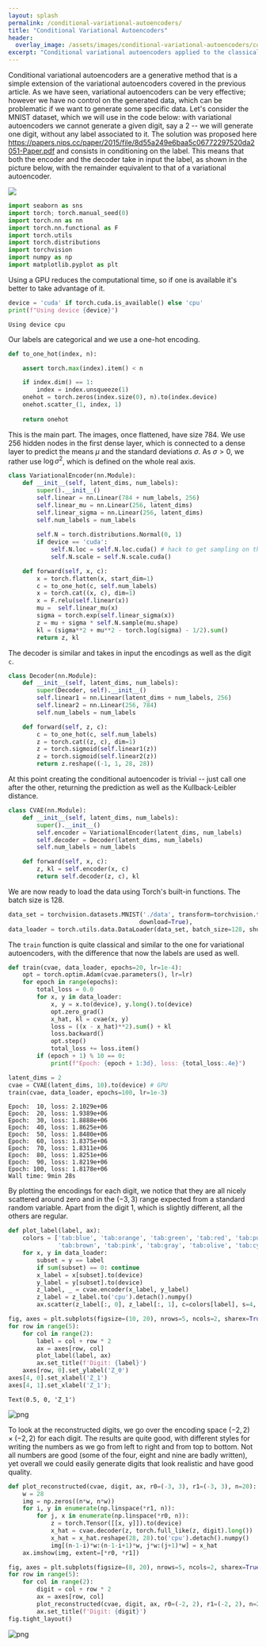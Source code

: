 ```yaml
---
layout: splash
permalink: /conditional-variational-autoencoders/
title: "Conditional Variational Autoencoders"
header:
  overlay_image: /assets/images/conditional-variational-autoencoders/conditional-variational-autoencoders-splash.png
excerpt: "Conditional variational autoencoders applied to the classical MNIST dataset."
---
```


Conditional variational autoencoders are a generative method that is a simple extension of the variational autoencoders covered in the previous article. As we have seen, variational autoencoders can be very effective; however we have no control on the generated data, which can be problematic if we want to generate some specific data. Let's consider the MNIST dataset, which we will use in the code below: with variational autoencoders we cannot generate a given digit, say a 2 -- we will generate one digit, without any label associated to it. The solution was proposed here https://papers.nips.cc/paper/2015/file/8d55a249e6baa5c06772297520da2051-Paper.pdf and consists in conditioning on the label. This means that both the encoder and the decoder take in input the label, as shown in the picture below, with the remainder equivalent to that of a variational autoencoder.

![](/assets/images/conditional-variational-autoencoders/conditional-variational-autoencoders-net.png)


```python
import seaborn as sns
import torch; torch.manual_seed(0)
import torch.nn as nn
import torch.nn.functional as F
import torch.utils
import torch.distributions
import torchvision
import numpy as np
import matplotlib.pyplot as plt
```

Using a GPU reduces the computational time, so if one is available it's better to take advantage of it.


```python
device = 'cuda' if torch.cuda.is_available() else 'cpu'
print(f"Using device {device}")
```

    Using device cpu
    

Our labels are categorical and we use a one-hot encoding.


```python
def to_one_hot(index, n):

    assert torch.max(index).item() < n

    if index.dim() == 1:
        index = index.unsqueeze(1)
    onehot = torch.zeros(index.size(0), n).to(index.device)
    onehot.scatter_(1, index, 1)
    
    return onehot
```

This is the main part. The images, once flattened, have size 784. We use 256 hidden nodes in the first dense layer, which is connected to a dense layer to predict the means $\mu$ and the standard deviations $\sigma$. As $\sigma > 0$, we rather use $\log \sigma^2$, which is defined on the whole real axis. 


```python
class VariationalEncoder(nn.Module):
    def __init__(self, latent_dims, num_labels):
        super().__init__()
        self.linear = nn.Linear(784 + num_labels, 256)
        self.linear_mu = nn.Linear(256, latent_dims)
        self.linear_sigma = nn.Linear(256, latent_dims)
        self.num_labels = num_labels
        
        self.N = torch.distributions.Normal(0, 1)
        if device == 'cuda':
            self.N.loc = self.N.loc.cuda() # hack to get sampling on the GPU
            self.N.scale = self.N.scale.cuda()

    def forward(self, x, c):
        x = torch.flatten(x, start_dim=1)
        c = to_one_hot(c, self.num_labels)
        x = torch.cat((x, c), dim=1)
        x = F.relu(self.linear(x))
        mu =  self.linear_mu(x)
        sigma = torch.exp(self.linear_sigma(x))
        z = mu + sigma * self.N.sample(mu.shape)
        kl = (sigma**2 + mu**2 - torch.log(sigma) - 1/2).sum()
        return z, kl
```

The decoder is similar and takes in input the encodings as well as the digit `c`.


```python
class Decoder(nn.Module):
    def __init__(self, latent_dims, num_labels):
        super(Decoder, self).__init__()
        self.linear1 = nn.Linear(latent_dims + num_labels, 256)
        self.linear2 = nn.Linear(256, 784)
        self.num_labels = num_labels

    def forward(self, z, c):
        c = to_one_hot(c, self.num_labels)
        z = torch.cat((z, c), dim=1)
        z = torch.sigmoid(self.linear1(z))
        z = torch.sigmoid(self.linear2(z))
        return z.reshape((-1, 1, 28, 28))
```

At this point creating the conditional autoencoder is trivial -- just call one after the other, returning the prediction as well as the Kullback-Leibler distance.


```python
class CVAE(nn.Module):
    def __init__(self, latent_dims, num_labels):
        super().__init__()
        self.encoder = VariationalEncoder(latent_dims, num_labels)
        self.decoder = Decoder(latent_dims, num_labels)
        self.num_labels = num_labels

    def forward(self, x, c):
        z, kl = self.encoder(x, c)
        return self.decoder(z, c), kl
```

We are now ready to load the data using Torch's built-in functions. The batch size is 128.


```python
data_set = torchvision.datasets.MNIST('./data', transform=torchvision.transforms.ToTensor(),
                                     download=True),
data_loader = torch.utils.data.DataLoader(data_set, batch_size=128, shuffle=True)
```

The `train` function is quite classical and similar to the one for variational autoencoders, with the difference that now the labels are used as well.


```python
def train(cvae, data_loader, epochs=20, lr=1e-4):
    opt = torch.optim.Adam(cvae.parameters(), lr=lr)
    for epoch in range(epochs):
        total_loss = 0.0
        for x, y in data_loader:
            x, y = x.to(device), y.long().to(device)
            opt.zero_grad()
            x_hat, kl = cvae(x, y)
            loss = ((x - x_hat)**2).sum() + kl
            loss.backward()
            opt.step()
            total_loss += loss.item()
        if (epoch + 1) % 10 == 0:
            print(f"Epoch: {epoch + 1:3d}, loss: {total_loss:.4e}")
```


```python
latent_dims = 2
cvae = CVAE(latent_dims, 10).to(device) # GPU
train(cvae, data_loader, epochs=100, lr=1e-3)
```

    Epoch:  10, loss: 2.1029e+06
    Epoch:  20, loss: 1.9389e+06
    Epoch:  30, loss: 1.8888e+06
    Epoch:  40, loss: 1.8625e+06
    Epoch:  50, loss: 1.8480e+06
    Epoch:  60, loss: 1.8375e+06
    Epoch:  70, loss: 1.8311e+06
    Epoch:  80, loss: 1.8251e+06
    Epoch:  90, loss: 1.8219e+06
    Epoch: 100, loss: 1.8178e+06
    Wall time: 9min 28s
    

By plotting the encodings for each digit, we notice that they are all nicely scattered around zero and in the $(-3, 3)$ range expected from a standard random variable. Apart from the digit 1, which is slightly different, all the others are regular.


```python
def plot_label(label, ax):
    colors = ['tab:blue', 'tab:orange', 'tab:green', 'tab:red', 'tab:purple',
              'tab:brown', 'tab:pink', 'tab:gray', 'tab:olive', 'tab:cyan']
    for x, y in data_loader:
        subset = y == label
        if sum(subset) == 0: continue
        x_label = x[subset].to(device)
        y_label = y[subset].to(device)
        z_label, _ = cvae.encoder(x_label, y_label)
        z_label = z_label.to('cpu').detach().numpy()
        ax.scatter(z_label[:, 0], z_label[:, 1], c=colors[label], s=4, alpha=0.5, cmap='tab10')
```


```python
fig, axes = plt.subplots(figsize=(10, 20), nrows=5, ncols=2, sharex=True, sharey=True)
for row in range(5):
    for col in range(2):
        label = col + row * 2
        ax = axes[row, col]
        plot_label(label, ax)
        ax.set_title(f'Digit: {label}')
    axes[row, 0].set_ylabel('Z_0')
axes[4, 0].set_xlabel('Z_1')
axes[4, 1].set_xlabel('Z_1');
```




    Text(0.5, 0, 'Z_1')




    
![png](/assets/images/conditional-variational-autoencoders/conditional-variational-autoencoders-1.png)
    


To look at the reconstructed digits, we go over the encoding space $(-2, 2) \times (-2, 2)$ for each digit. The results are quite good, with different styles for writing the numbers as we go from left to right and from top to bottom. Not all numbers are good (some of the four, eight and nine are badly written), yet overall we could easily generate digits that look realistic and have good quality.


```python
def plot_reconstructed(cvae, digit, ax, r0=(-3, 3), r1=(-3, 3), n=20):
    w = 28
    img = np.zeros((n*w, n*w))
    for i, y in enumerate(np.linspace(*r1, n)):
        for j, x in enumerate(np.linspace(*r0, n)):
            z = torch.Tensor([[x, y]]).to(device)
            x_hat = cvae.decoder(z, torch.full_like(z, digit).long())
            x_hat = x_hat.reshape(28, 28).to('cpu').detach().numpy()
            img[(n-1-i)*w:(n-1-i+1)*w, j*w:(j+1)*w] = x_hat
    ax.imshow(img, extent=[*r0, *r1])
```


```python
fig, axes = plt.subplots(figsize=(8, 20), nrows=5, ncols=2, sharex=True, sharey=True)
for row in range(5):
    for col in range(2):
        digit = col + row * 2
        ax = axes[row, col]
        plot_reconstructed(cvae, digit, ax, r0=(-2, 2), r1=(-2, 2), n=20)
        ax.set_title(f'Digit: {digit}')
fig.tight_layout()
```


    
![png](/assets/images/conditional-variational-autoencoders/conditional-variational-autoencoders-2.png)
    

